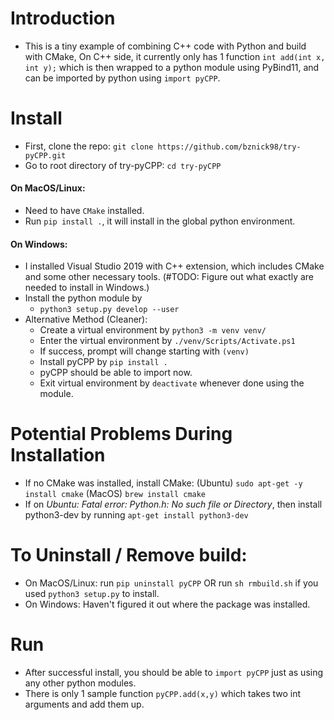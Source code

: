 # Introduction
- This is a tiny example of combining C++ code with Python and build with CMake, On C++ side, it currently only has 1 function `int add(int x, int y);` which is then wrapped to a python module using PyBind11, and can be imported by python using `import pyCPP`.
  
# Install
- First, clone the repo: `git clone https://github.com/bznick98/try-pyCPP.git`
- Go to root directory of try-pyCPP: `cd try-pyCPP`
#### On MacOS/Linux:
- Need to have `CMake` installed.
- Run `pip install .`, it will install in the global python environment.
#### On Windows:
- I installed Visual Studio 2019 with C++ extension, which includes CMake and some other necessary tools. (#TODO: Figure out what exactly are needed to install in Windows.)
- Install the python module by
  - `python3 setup.py develop --user`
- Alternative Method (Cleaner):
    - Create a virtual environment by `python3 -m venv venv/`
    - Enter the virtual environment by `./venv/Scripts/Activate.ps1` 
    - If success, prompt will change starting with `(venv)`
    - Install pyCPP by `pip install .`
    - pyCPP should be able to import now.
    - Exit virtual environment by `deactivate` whenever done using the module.

# Potential Problems During Installation
- If no CMake was installed, install CMake: (Ubuntu) `sudo apt-get -y install cmake` (MacOS) `brew install cmake`
- If on *Ubuntu: Fatal error: Python.h: No such file or Directory*, then install python3-dev by running `apt-get install python3-dev`

# To Uninstall / Remove build:
- On MacOS/Linux: run `pip uninstall pyCPP` OR run `sh rmbuild.sh` if you used `python3 setup.py` to install.
- On Windows: Haven't figured it out where the package was installed.

# Run
- After successful install, you should be able to `import pyCPP` just as using any other python modules.
- There is only 1 sample function `pyCPP.add(x,y)` which takes two int arguments and add them up.
